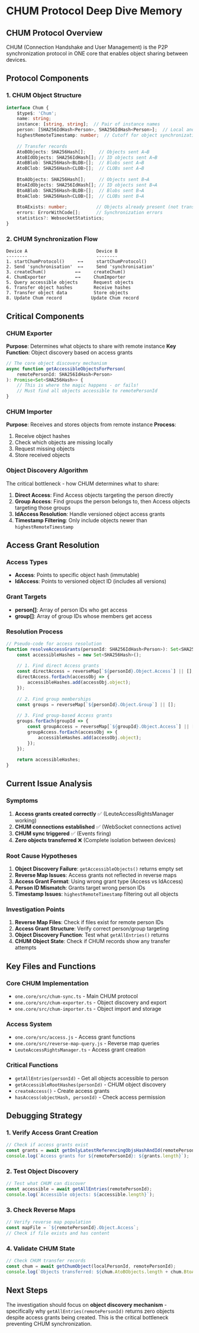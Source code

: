 # CHUM Protocol Deep Dive Memory

## CHUM Protocol Overview

CHUM (Connection Handshake and User Management) is the P2P synchronization protocol in ONE core that enables object sharing between devices.

## Protocol Components

### 1. CHUM Object Structure
```typescript
interface Chum {
    $type$: 'Chum';
    name: string;
    instance: [string, string];  // Pair of instance names
    person: [SHA256IdHash<Person>, SHA256IdHash<Person>];  // Local and remote person IDs
    highestRemoteTimestamp: number;  // Cutoff for object synchronization
    
    // Transfer records
    AtoBObjects: SHA256Hash[];     // Objects sent A→B
    AtoBIdObjects: SHA256IdHash[]; // ID objects sent A→B
    AtoBBlob: SHA256Hash<BLOB>[];  // Blobs sent A→B
    AtoBClob: SHA256Hash<CLOB>[];  // CLOBs sent A→B
    
    BtoAObjects: SHA256Hash[];     // Objects sent B→A
    BtoAIdObjects: SHA256IdHash[]; // ID objects sent B→A
    BtoABlob: SHA256Hash<BLOB>[];  // Blobs sent B→A
    BtoAClob: SHA256Hash<CLOB>[];  // CLOBs sent B→A
    
    BtoAExists: number;           // Objects already present (not transferred)
    errors: ErrorWithCode[];      // Synchronization errors
    statistics?: WebsocketStatistics;
}
```

### 2. CHUM Synchronization Flow
```
Device A                          Device B
--------                          --------
1. startChumProtocol()     ←→     startChumProtocol()
2. Send 'synchronisation'  ←→     Send 'synchronisation'
3. createChum()           ←→     createChum()
4. ChumExporter           ←→     ChumImporter
5. Query accessible objects      Request objects
6. Transfer object hashes        Receive hashes
7. Transfer object data          Store objects
8. Update Chum record           Update Chum record
```

## Critical Components

### CHUM Exporter
**Purpose**: Determines what objects to share with remote instance
**Key Function**: Object discovery based on access grants

```typescript
// The core object discovery mechanism
async function getAccessibleObjectsForPerson(
    remotePersonId: SHA256IdHash<Person>
): Promise<Set<SHA256Hash>> {
    // This is where the magic happens - or fails!
    // Must find all objects accessible to remotePersonId
}
```

### CHUM Importer  
**Purpose**: Receives and stores objects from remote instance
**Process**: 
1. Receive object hashes
2. Check which objects are missing locally
3. Request missing objects
4. Store received objects

### Object Discovery Algorithm
The critical bottleneck - how CHUM determines what to share:

1. **Direct Access**: Find Access objects targeting the person directly
2. **Group Access**: Find groups the person belongs to, then Access objects targeting those groups  
3. **IdAccess Resolution**: Handle versioned object access grants
4. **Timestamp Filtering**: Only include objects newer than `highestRemoteTimestamp`

## Access Grant Resolution

### Access Types
- **Access**: Points to specific object hash (immutable)
- **IdAccess**: Points to versioned object ID (includes all versions)

### Grant Targets
- **person[]**: Array of person IDs who get access
- **group[]**: Array of group IDs whose members get access

### Resolution Process
```typescript
// Pseudo-code for access resolution
function resolveAccessGrants(personId: SHA256IdHash<Person>): Set<SHA256Hash> {
    const accessibleHashes = new Set<SHA256Hash>();
    
    // 1. Find direct Access grants
    const directAccess = reverseMap[`${personId}.Object.Access`] || [];
    directAccess.forEach(accessObj => {
        accessibleHashes.add(accessObj.object);
    });
    
    // 2. Find group memberships
    const groups = reverseMap[`${personId}.Object.Group`] || [];
    
    // 3. Find group-based Access grants
    groups.forEach(groupId => {
        const groupAccess = reverseMap[`${groupId}.Object.Access`] || [];
        groupAccess.forEach(accessObj => {
            accessibleHashes.add(accessObj.object);
        });
    });
    
    return accessibleHashes;
}
```

## Current Issue Analysis

### Symptoms
1. **Access grants created correctly** ✅ (LeuteAccessRightsManager working)
2. **CHUM connections established** ✅ (WebSocket connections active)
3. **CHUM sync triggered** ✅ (Events firing)
4. **Zero objects transferred** ❌ (Complete isolation between devices)

### Root Cause Hypotheses
1. **Object Discovery Failure**: `getAccessibleObjects()` returns empty set
2. **Reverse Map Issues**: Access grants not reflected in reverse maps
3. **Access Grant Format**: Using wrong grant type (Access vs IdAccess)
4. **Person ID Mismatch**: Grants target wrong person IDs
5. **Timestamp Issues**: `highestRemoteTimestamp` filtering out all objects

### Investigation Points
1. **Reverse Map Files**: Check if files exist for remote person IDs
2. **Access Grant Structure**: Verify correct person/group targeting
3. **Object Discovery Function**: Test what `getAllEntries()` returns
4. **CHUM Object State**: Check if CHUM records show any transfer attempts

## Key Files and Functions

### Core CHUM Implementation
- `one.core/src/chum-sync.ts` - Main CHUM protocol
- `one.core/src/chum-exporter.ts` - Object discovery and export
- `one.core/src/chum-importer.ts` - Object import and storage

### Access System
- `one.core/src/access.js` - Access grant functions
- `one.core/src/reverse-map-query.js` - Reverse map queries
- `LeuteAccessRightsManager.ts` - Access grant creation

### Critical Functions
- `getAllEntries(personId)` - Get all objects accessible to person
- `getAccessibleRootHashes(personId)` - CHUM object discovery
- `createAccess()` - Create access grants
- `hasAccess(objectHash, personId)` - Check access permission

## Debugging Strategy

### 1. Verify Access Grant Creation
```typescript
// Check if access grants exist
const grants = await getOnlyLatestReferencingObjsHashAndId(remotePersonId, 'Access');
console.log(`Access grants for ${remotePersonId}: ${grants.length}`);
```

### 2. Test Object Discovery
```typescript  
// Test what CHUM can discover
const accessible = await getAllEntries(remotePersonId);
console.log(`Accessible objects: ${accessible.length}`);
```

### 3. Check Reverse Maps
```typescript
// Verify reverse map population
const mapFile = `${remotePersonId}.Object.Access`;
// Check if file exists and has content
```

### 4. Validate CHUM State
```typescript
// Check CHUM transfer records
const chum = await getChumObject(localPersonId, remotePersonId);
console.log(`Objects transferred: ${chum.AtoBObjects.length + chum.BtoAObjects.length}`);
```

## Next Steps

The investigation should focus on **object discovery mechanism** - specifically why `getAllEntries(remotePersonId)` returns zero objects despite access grants being created. This is the critical bottleneck preventing CHUM synchronization.